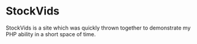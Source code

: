 # StockVids
StockVids is a site which was quickly thrown together to demonstrate my PHP ability in a short space of time.
